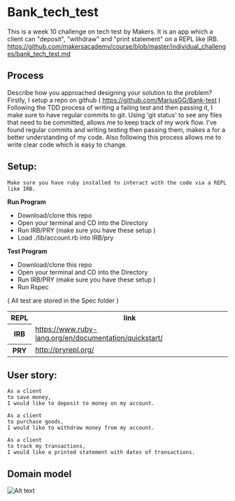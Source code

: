 # Bank_tech_test

This is a week 10 challenge on tech test by Makers.
It is an app which a client can "deposit", "withdraw" and "print statement" on a REPL like IRB.
https://github.com/makersacademy/course/blob/master/individual_challenges/bank_tech_test.md

Process
-------
Describe how you approached designing your solution to the problem?
Firstly, I setup a repo on github ( https://github.com/MariusGG/Bank-test )
Following the TDD process of writing a failing test and then passing it, I make sure to have regular commits to git. Using 'git status' to see any files that need to be committed, allows me to keep track of my work flow.
I've found regular commits and writing testing then passing them, makes a for a better understanding of my code.
Also following this process allows me to write clear code which is easy to change.

Setup:
-------
```
Make sure you have ruby installed to interact with the code via a REPL like IRB.
```
**Run Program**
  * Download/clone this repo
  * Open your terminal and CD into the Directory
  * Run IRB/PRY (make sure you have these setup )
  * Load ./lib/account.rb into IRB/pry

**Test Program**
  * Download/clone this repo
  * Open your terminal and CD into the Directory
  * Run IRB/PRY (make sure you have these setup )
  * Run Rspec

  ( All test are stored in the Spec folder )

  <table>
    <tr><th>REPL</th><th>link</th>
    <tr>
      <th>
        IRB
      </th>
      <td>
        <a href="https://www.ruby-lang.org/en/documentation/quickstart/">https://www.ruby-lang.org/en/documentation/quickstart/</a>
      </td>
    </tr>
    <tr>
      <th>
        PRY
      </th>
      <td>
         <a href="http://pryrepl.org/">http://pryrepl.org/</a>
      </td>
  </table>

User story:
-------

````
As a client
to save money,
I would like to deposit to money on my account.

As a client
to purchase goods,
I would like to withdraw money from my account.

As a client
to track my transactions,
I would like a printed statement with dates of transactions.

````


Domain model
-------
![Alt text](./)

